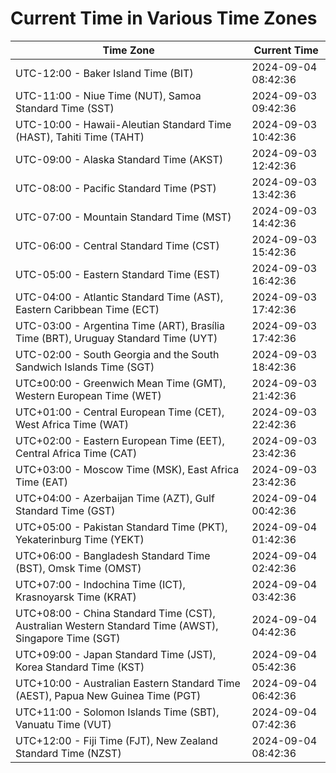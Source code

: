 # Current Time in Various Time Zones

| Time Zone | Current Time |
|-----------|--------------|
| UTC-12:00 - Baker Island Time (BIT) | 2024-09-04 08:42:36 |
| UTC-11:00 - Niue Time (NUT), Samoa Standard Time (SST) | 2024-09-03 09:42:36 |
| UTC-10:00 - Hawaii-Aleutian Standard Time (HAST), Tahiti Time (TAHT) | 2024-09-03 10:42:36 |
| UTC-09:00 - Alaska Standard Time (AKST) | 2024-09-03 12:42:36 |
| UTC-08:00 - Pacific Standard Time (PST) | 2024-09-03 13:42:36 |
| UTC-07:00 - Mountain Standard Time (MST) | 2024-09-03 14:42:36 |
| UTC-06:00 - Central Standard Time (CST) | 2024-09-03 15:42:36 |
| UTC-05:00 - Eastern Standard Time (EST) | 2024-09-03 16:42:36 |
| UTC-04:00 - Atlantic Standard Time (AST), Eastern Caribbean Time (ECT) | 2024-09-03 17:42:36 |
| UTC-03:00 - Argentina Time (ART), Brasília Time (BRT), Uruguay Standard Time (UYT) | 2024-09-03 17:42:36 |
| UTC-02:00 - South Georgia and the South Sandwich Islands Time (SGT) | 2024-09-03 18:42:36 |
| UTC±00:00 - Greenwich Mean Time (GMT), Western European Time (WET) | 2024-09-03 21:42:36 |
| UTC+01:00 - Central European Time (CET), West Africa Time (WAT) | 2024-09-03 22:42:36 |
| UTC+02:00 - Eastern European Time (EET), Central Africa Time (CAT) | 2024-09-03 23:42:36 |
| UTC+03:00 - Moscow Time (MSK), East Africa Time (EAT) | 2024-09-03 23:42:36 |
| UTC+04:00 - Azerbaijan Time (AZT), Gulf Standard Time (GST) | 2024-09-04 00:42:36 |
| UTC+05:00 - Pakistan Standard Time (PKT), Yekaterinburg Time (YEKT) | 2024-09-04 01:42:36 |
| UTC+06:00 - Bangladesh Standard Time (BST), Omsk Time (OMST) | 2024-09-04 02:42:36 |
| UTC+07:00 - Indochina Time (ICT), Krasnoyarsk Time (KRAT) | 2024-09-04 03:42:36 |
| UTC+08:00 - China Standard Time (CST), Australian Western Standard Time (AWST), Singapore Time (SGT) | 2024-09-04 04:42:36 |
| UTC+09:00 - Japan Standard Time (JST), Korea Standard Time (KST) | 2024-09-04 05:42:36 |
| UTC+10:00 - Australian Eastern Standard Time (AEST), Papua New Guinea Time (PGT) | 2024-09-04 06:42:36 |
| UTC+11:00 - Solomon Islands Time (SBT), Vanuatu Time (VUT) | 2024-09-04 07:42:36 |
| UTC+12:00 - Fiji Time (FJT), New Zealand Standard Time (NZST) | 2024-09-04 08:42:36 |
